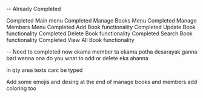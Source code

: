 -- Already Completed

Completed Main menu
Completed Manage Books Menu
Completed Manage Members Menu
Completed Add Book functionality
Completed Update Book functionality
Completed Delete Book functionality
Completed Search Book functionality
Completed View All Book functionality

-- Need to completed now
ekama member ta ekama potha desarayak ganna bari wenna ona
do you wnat to add or delete eka ahanna

in qty area texts cant be typed

Add some emojis and desing at the end of manage books and members
add coloring too
